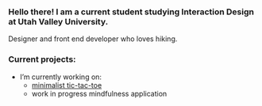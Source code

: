 ### Hello there! I am a current student studying Interaction Design at Utah Valley University. 
Designer and front end developer who loves hiking.

### Current projects:
- I’m currently working on:
  -  [minimalist tic-tac-toe](https://github.com/hunterbastian/minimalist-tictactoe)  
  - work in progress mindfulness application
 





<!--
**hunterbastian/hunterbastian** is a ✨ _special_ ✨ repository because its `README.md` (this file) appears on your GitHub profile.

Here are some ideas to get you started:

- 🔭 I’m currently working on ...
- 🌱 I’m currently learning design systems.
- 🤔 I’m looking for help with ...
- 💬 Ask me about ...
- 📫 How to reach me: ...
- 😄 Pronouns: ...
- ⚡ Fun fact: ...
-->
